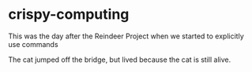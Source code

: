 # crispy-computing
This was the day after the Reindeer Project when we started to explicitly use commands

The cat jumped off the bridge, but lived because the cat is still alive.
